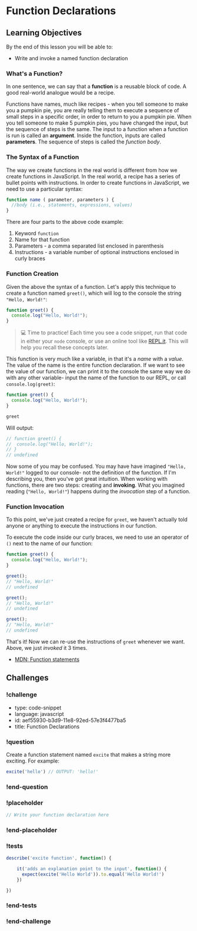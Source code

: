 # Function Declarations

## Learning Objectives

By the end of this lesson you will be able to:

* Write and invoke a named function declaration

### What's a Function?

In one sentence, we can say that a **function** is a reusable block of code. A good real-world analogue would be a recipe.

Functions have names, much like recipes - when you tell someone to make you a pumpkin pie, you are really telling them to execute a sequence of small steps in a specific order, in order to return to you a pumpkin pie. When you tell someone to make 5 pumpkin pies, you have changed the input, but the sequence of steps is the same. The input to a function when a function is run is called an **argument**. Inside the function, inputs are called **parameters**. The sequence of steps is called the *function body*.

### The Syntax of a Function

The way we create functions in the real world is different from how we create functions in JavaScript. In the real world, a recipe has a series of bullet points with instructions. In order to create functions in JavaScript, we need to use a particular syntax:

```javascript
function name ( parameter, parameters ) {
  //body (i.e., statements, expressions, values)
}
```

There are four parts to the above code example:

1. Keyword `function`
1. Name for that function
1. Parameters - a comma separated list enclosed in parenthesis
1. Instructions - a variable number of optional instructions enclosed in curly braces

###  Function Creation

Given the above the syntax of a function. Let's apply this technique to create a function named `greet()`, which will log to the console the string `"Hello, World!"`:

```javascript
function greet() {
  console.log("Hello, World!");
}
```

> 💻 Time to practice! Each time you see a code snippet, run that code in either your `node` console, or use an online tool like [REPL.it](http://repl.it/languages/javascript). This will help you recall these concepts later.

This function is very much like a variable, in that it's a *name* with a *value*. The value of the name is the entire function declaration. If we want to see the value of our function, we can print it to the console the same way we do with any other variable- input the name of the function to our REPL, or call `console.log(greet)`:

```javascript
function greet() {
  console.log("Hello, World!");
}

greet
```

Will output:

```javascript
// function greet() {
//  console.log("Hello, World!");
// }
// undefined
```

Now some of you may be confused. You may have have imagined `"Hello, World!"` logged to our console- not the definition of the function. If I'm describing you, then you've got great intuition. When working with functions, there are two steps: creating and **invoking**. What you imagined reading (`"Hello, World!"`) happens during the *invocation* step of a function.

### Function Invocation

To this point, we've just created a recipe for `greet`, we haven't actually told anyone or anything to execute the instructions in our function.

To execute the code inside our curly braces, we need to use an operator of `()` next to the name of our function:

```javascript
function greet() {
  console.log("Hello, World!");
}

greet();
// "Hello, World!"
// undefined

greet();
// "Hello, World!"
// undefined

greet();
// "Hello, World!"
// undefined
```

That's it! Now we can re-use the instructions of `greet` whenever we want. Above, we just *invoked* it 3 times.

* [MDN: Function statements](https://developer.mozilla.org/en-US/docs/Web/JavaScript/Reference/Statements/function)

## Challenges

<!-- Question -->

### !challenge

* type: code-snippet
* language: javascript
* id: aef55930-b3d9-11e8-92ed-57e3f4477ba5
* title: Function Declarations

### !question

Create a function statement named `excite` that makes a string more exciting. For example:

```js
excite('hello') // OUTPUT: 'hello!'
```

### !end-question

### !placeholder

```js
// Write your function declaration here
```

### !end-placeholder

### !tests

```js
describe('excite function', function() {

    it('adds an explanation point to the input', function() {
      expect(excite('Hello World')).to.equal('Hello World!')
    })

})
```

### !end-tests

### !end-challenge
